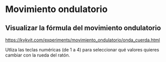 # Movimiento ondulatorio
## Visualizar la fórmula del movimiento ondulatorio

https://kykvit.com/experiments/movimiento_ondulatorio/onda_cuerda.html

Utliza las teclas numéricas (de 1 a 4) para seleccionar qué valores quieres cambiar con la rueda del ratón.

